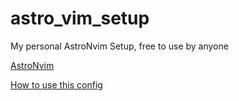 # astro_vim_setup
My personal AstroNvim Setup, free to use by anyone

[AstroNvim](https://astronvim.github.io/)

[How to use this config](https://astronvim.github.io/configuration/manage_user_config)
